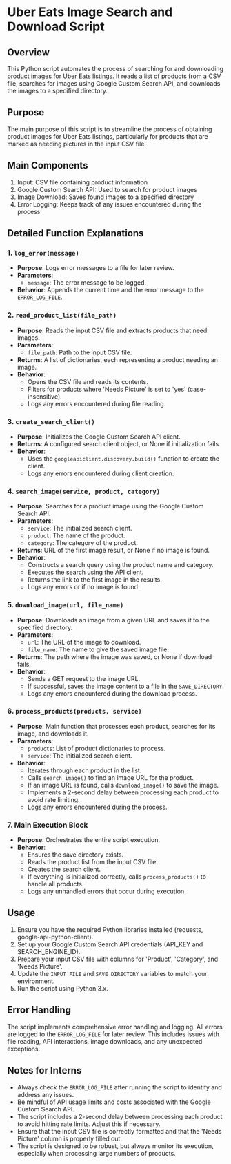# Uber Eats Image Search and Download Script

## Overview

This Python script automates the process of searching for and downloading product images for Uber Eats listings. It reads a list of products from a CSV file, searches for images using Google Custom Search API, and downloads the images to a specified directory.

## Purpose

The main purpose of this script is to streamline the process of obtaining product images for Uber Eats listings, particularly for products that are marked as needing pictures in the input CSV file.

## Main Components

1. Input: CSV file containing product information
2. Google Custom Search API: Used to search for product images
3. Image Download: Saves found images to a specified directory
4. Error Logging: Keeps track of any issues encountered during the process

## Detailed Function Explanations

### 1. `log_error(message)`

- **Purpose**: Logs error messages to a file for later review.
- **Parameters**:
  - `message`: The error message to be logged.
- **Behavior**: Appends the current time and the error message to the `ERROR_LOG_FILE`.

### 2. `read_product_list(file_path)`

- **Purpose**: Reads the input CSV file and extracts products that need images.
- **Parameters**:
  - `file_path`: Path to the input CSV file.
- **Returns**: A list of dictionaries, each representing a product needing an image.
- **Behavior**:
  - Opens the CSV file and reads its contents.
  - Filters for products where 'Needs Picture' is set to 'yes' (case-insensitive).
  - Logs any errors encountered during file reading.

### 3. `create_search_client()`

- **Purpose**: Initializes the Google Custom Search API client.
- **Returns**: A configured search client object, or None if initialization fails.
- **Behavior**:
  - Uses the `googleapiclient.discovery.build()` function to create the client.
  - Logs any errors encountered during client creation.

### 4. `search_image(service, product, category)`

- **Purpose**: Searches for a product image using the Google Custom Search API.
- **Parameters**:
  - `service`: The initialized search client.
  - `product`: The name of the product.
  - `category`: The category of the product.
- **Returns**: URL of the first image result, or None if no image is found.
- **Behavior**:
  - Constructs a search query using the product name and category.
  - Executes the search using the API client.
  - Returns the link to the first image in the results.
  - Logs any errors or if no image is found.

### 5. `download_image(url, file_name)`

- **Purpose**: Downloads an image from a given URL and saves it to the specified directory.
- **Parameters**:
  - `url`: The URL of the image to download.
  - `file_name`: The name to give the saved image file.
- **Returns**: The path where the image was saved, or None if download fails.
- **Behavior**:
  - Sends a GET request to the image URL.
  - If successful, saves the image content to a file in the `SAVE_DIRECTORY`.
  - Logs any errors encountered during the download process.

### 6. `process_products(products, service)`

- **Purpose**: Main function that processes each product, searches for its image, and downloads it.
- **Parameters**:
  - `products`: List of product dictionaries to process.
  - `service`: The initialized search client.
- **Behavior**:
  - Iterates through each product in the list.
  - Calls `search_image()` to find an image URL for the product.
  - If an image URL is found, calls `download_image()` to save the image.
  - Implements a 2-second delay between processing each product to avoid rate limiting.
  - Logs any errors encountered during the process.

### 7. Main Execution Block

- **Purpose**: Orchestrates the entire script execution.
- **Behavior**:
  - Ensures the save directory exists.
  - Reads the product list from the input CSV file.
  - Creates the search client.
  - If everything is initialized correctly, calls `process_products()` to handle all products.
  - Logs any unhandled errors that occur during execution.

## Usage

1. Ensure you have the required Python libraries installed (requests, google-api-python-client).
2. Set up your Google Custom Search API credentials (API_KEY and SEARCH_ENGINE_ID).
3. Prepare your input CSV file with columns for 'Product', 'Category', and 'Needs Picture'.
4. Update the `INPUT_FILE` and `SAVE_DIRECTORY` variables to match your environment.
5. Run the script using Python 3.x.

## Error Handling

The script implements comprehensive error handling and logging. All errors are logged to the `ERROR_LOG_FILE` for later review. This includes issues with file reading, API interactions, image downloads, and any unexpected exceptions.

## Notes for Interns

- Always check the `ERROR_LOG_FILE` after running the script to identify and address any issues.
- Be mindful of API usage limits and costs associated with the Google Custom Search API.
- The script includes a 2-second delay between processing each product to avoid hitting rate limits. Adjust this if necessary.
- Ensure that the input CSV file is correctly formatted and that the 'Needs Picture' column is properly filled out.
- The script is designed to be robust, but always monitor its execution, especially when processing large numbers of products.